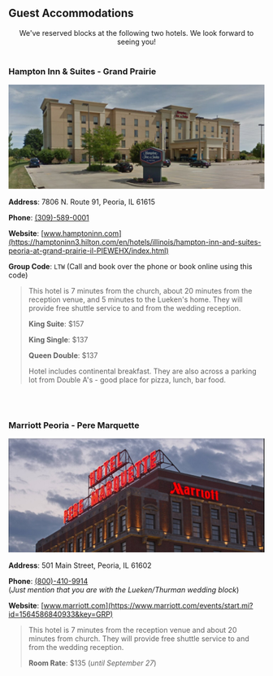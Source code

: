 ## Guest Accommodations

<center>We've reserved blocks at the following two hotels. We look forward to seeing you!</center>

<br/>

### Hampton Inn & Suites - Grand Prairie

![Hampton Inn Building](./content/images/hampton.png)

**Address**: 7806 N. Route 91, Peoria, IL 61615

**Phone**: [(309)-589-0001](tel:+13095890001)

**Website**: [www.hamptoninn.com](https://hamptoninn3.hilton.com/en/hotels/illinois/hampton-inn-and-suites-peoria-at-grand-prairie-il-PIEWEHX/index.html)

**Group Code**: `LTW` (Call and book over the phone or book online using this code)

> This hotel is 7 minutes from the church, about 20 minutes from the reception venue, and 5 minutes to the Lueken's home.
> They will provide free shuttle service to and from the wedding reception.
>
> **King Suite**: $157
>
> **King Single**: $137
>
> **Queen Double**: $137
>
> Hotel includes continental breakfast.
> They are also across a parking lot from Double A's - good place for pizza, lunch, bar food.



<br/><br/>

### Marriott Peoria - Pere Marquette

![Pere Marquette Building](./content/images/pere-marquette.png)

**Address**: 501 Main Street, Peoria, IL 61602

**Phone**: [(800)-410-9914](tel:+18004109914) <br/>(*Just mention that you are with the Lueken/Thurman wedding block*)

**Website**: [www.marriott.com](https://www.marriott.com/events/start.mi?id=1564586840933&key=GRP)

> This hotel is 7 minutes from the reception venue and about 20 minutes from church.
> They will provide free shuttle service to and from the wedding reception.
>
> **Room Rate**: $135 (*until September 27*) 